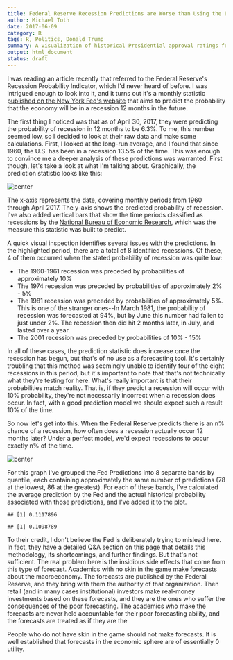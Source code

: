 ```yaml
---
title: Federal Reserve Recession Predictions are Worse than Using the Long-Run Average
author: Michael Toth
date: 2017-06-09
category: R
tags: R, Politics, Donald Trump
summary: A visualization of historical Presidential approval ratings from Harry Truman through Donald Trump
output: html_document
status: draft
---
```








I was reading an article recently that referred to the Federal Reserve's Recession Probability Indicator, which I'd never heard of before. I was intrigued enough to look into it, and it turns out it's a monthly statistic [published on the New York Fed's website](https://www.newyorkfed.org/research/capital_markets/ycfaq.html) that aims to predict the probability that the economy will be in a recession 12 months in the future. 

The first thing I noticed was that as of April 30, 2017, they were predicting the probability of recession in 12 months to be 6.3%. To me, this number seemed low, so I decided to look at their raw data and make some calculations. First, I looked at the long-run average, and I found that since 1960, the U.S. has been in a recession 13.5% of the time. This was enough to convince me a deeper analysis of these predictions was warranted. First though, let's take a look at what I'm talking about. Graphically, the prediction statistic looks like this:

![center](/figures/fed_recession_probability/forecast_graph-1.png)

The x-axis represents the date, covering monthly periods from 1960 through April 2017. The y-axis shows the predicted probability of recession. I've also added vertical bars that show the time periods classified as recessions by the [National Bureau of Economic Research](http://www.nber.org/), which was the measure this statistic was built to predict. 

A quick visual inspection identifies several issues with the predictions. In the highlighted period, there are a total of 8 identified recessions. Of these, 4 of them occurred when the stated probability of recession was quite low:

* The 1960-1961 recession was preceded by probabilities of approximately 10%
* The 1974 recession was preceded by probabilities of approximately 2% - 5%
* The 1981 recession was preceded by probabilities of approximately 5%. This is one of the stranger ones--In March 1981, the probability of recession was forecasted at 94%, but by June this number had fallen to just under 2%. The recession then did hit 2 months later, in July, and lasted over a year. 
* The 2001 recession was preceded by probabilities of 10% - 15%

In all of these cases, the prediction statistic does increase once the recession has begun, but that's of no use as a forecasting tool. It's certainly troubling that this method was seemingly unable to identify four of the eight recessions in this period, but it's important to note that that's not technically what they're testing for here. What's really important is that their probabilities match reality. That is, if they predict a recession will occur with 10% probability, they're not necessarily incorrect when a recession does occur. In fact, with a good prediction model we should expect such a result 10% of the time. 

So now let's get into this. When the Federal Reserve predicts there is an n% chance of a recession, how often does a recession actually occur 12 months later? Under a perfect model, we'd expect recessions to occur exactly n% of the time.

![center](/figures/fed_recession_probability/core-analysis-1.png)

For this graph I've grouped the Fed Predictions into 8 separate bands by quantile, each containing approximately the same number of predictions (78 at the lowest, 86 at the greatest). For each of these bands, I've calculated the average prediction by the Fed and the actual historical probability associated with those predictions, and I've added it to the plot.


```
## [1] 0.1117896
```

```
## [1] 0.1098789
```

To their credit, I don't believe the Fed is deliberately trying to mislead here. In fact, they have a detailed Q&A section on this page that details this methodology, its shortcomings, and further findings. But that's not sufficient. The real problem here is the insidious side effects that come from this type of forecast. Academics with no skin in the game make forecasts about the macroeconomy. The forecasts are published by the Federal Reserve, and they bring with them the authority of that organization. Then retail (and in many cases institutional) investors make real-money investments based on these forecasts, and they are the ones who suffer the consequences of the poor forecasting. The academics who make the forecasts are never held accountable for their poor forecasting ability, and the forecasts are treated as if they are the 

People who do not have skin in the game should not make forecasts. It is well established that forecasts in the economic sphere are of essentially 0 utility.
